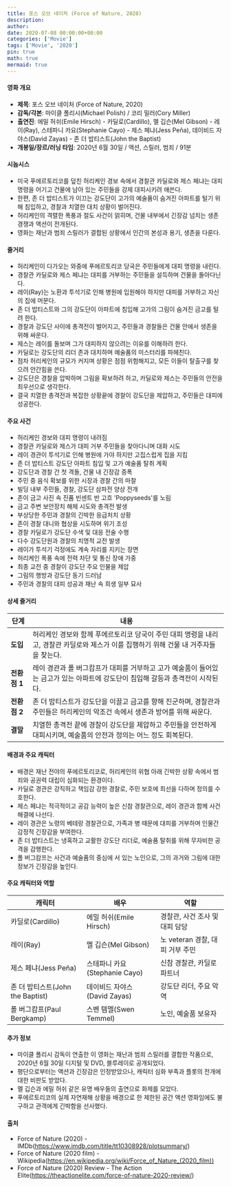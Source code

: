 ```yaml
---
title: 포스 오브 네이처 (Force of Nature, 2020)
description: 
author: 
date: 2020-07-08 00:00:00+00:00
categories: ['Movie']
tags: ['Movie', '2020']
pin: true
math: true
mermaid: true
---
```

#### 영화 개요

- **제목**: 포스 오브 네이처 (Force of Nature, 2020)  
- **감독/각본**: 마이클 폴리시(Michael Polish) / 코리 밀러(Cory Miller)  
- **출연진**: 에밀 허쉬(Emile Hirsch) - 카딜로(Cardillo), 멜 깁슨(Mel Gibson) - 레이(Ray), 스테파니 카요(Stephanie Cayo) - 제스 페냐(Jess Peña), 데이비드 자야스(David Zayas) - 존 더 밥티스트(John the Baptist)  
- **개봉일/장르/러닝 타임**: 2020년 6월 30일 / 액션, 스릴러, 범죄 / 91분  

#### 시놉시스

- 미국 푸에르토리코를 덮친 허리케인 경보 속에서 경찰관 카딜로와 제스 페냐는 대피 명령을 어기고 건물에 남아 있는 주민들을 강제 대피시키려 애쓴다.  
- 한편, 존 더 밥티스트가 이끄는 강도단이 고가의 예술품이 숨겨진 아파트를 털기 위해 침입하고, 경찰과 치열한 대치 상황이 벌어진다.  
- 허리케인의 격렬한 폭풍과 절도 사건이 얽히며, 건물 내부에서 긴장감 넘치는 생존 경쟁과 액션이 전개된다.  
- 영화는 재난과 범죄 스릴러가 결합된 상황에서 인간의 본성과 용기, 생존을 다룬다.  

#### 줄거리

- 허리케인이 다가오는 와중에 푸에르토리코 당국은 주민들에게 대피 명령을 내린다.  
- 경찰관 카딜로와 제스 페냐는 대피를 거부하는 주민들을 설득하며 건물을 돌아다닌다.  
- 레이(Ray)는 노환과 투석기로 인해 병원에 입원해야 하지만 대피를 거부하고 자신의 집에 머문다.  
- 존 더 밥티스트와 그의 강도단이 아파트에 침입해 고가의 그림이 숨겨진 금고를 털려 한다.  
- 경찰과 강도단 사이에 총격전이 벌어지고, 주민들과 경찰들은 건물 안에서 생존을 위해 싸운다.  
- 제스는 레이를 돌보며 그가 대피하지 않으려는 이유를 이해하려 한다.  
- 카딜로는 강도단의 리더 존과 대치하며 예술품의 미스터리를 파헤친다.  
- 점차 허리케인의 규모가 커지며 상황은 점점 위험해지고, 모든 이들이 탈출구를 찾으려 안간힘을 쓴다.  
- 강도단은 경찰을 압박하며 그림을 확보하려 하고, 카딜로와 제스는 주민들의 안전을 최우선으로 생각한다.  
- 결국 치열한 총격전과 복잡한 상황끝에 경찰이 강도단을 제압하고, 주민들은 대피에 성공한다.  

#### 주요 사건

- 허리케인 경보와 대피 명령이 내려짐  
- 경찰관 카딜로와 제스가 대피 거부 주민들을 찾아다니며 대화 시도  
- 레이 경관이 투석기로 인해 병원에 가야 하지만 고집스럽게 집을 지킴  
- 존 더 밥티스트 강도단 아파트 침입 및 고가 예술품 탈취 계획  
- 강도단과 경찰 간 첫 격돌, 건물 내 긴장감 증폭  
- 주민 중 음식 확보를 위한 시장과 경찰 간의 마찰  
- 빌딩 내부 주민들, 경찰, 강도단 삼파전 양상 전개  
- 존이 금고 사진 속 진품 빈센트 반 고흐 'Poppyseeds'를 노림  
- 금고 주변 보안장치 해체 시도와 총격전 발생  
- 부상당한 주민과 경찰의 긴박한 응급처치 상황  
- 존이 경찰 대니와 협상을 시도하며 위기 조성  
- 경찰 카딜로가 강도단 수색 및 대응 전술 수행  
- 다수 강도단원과 경찰의 치명적 교전 발생  
- 레이가 투석기 걱정에도 계속 자리를 지키는 장면  
- 허리케인 폭풍 속에 전력 차단 및 통신 장애 가중  
- 최종 교전 중 경찰이 강도단 주요 인물을 제압  
- 그림의 행방과 강도단 동기 드러남  
- 주민과 경찰의 대피 성공과 재난 속 희생 일부 묘사  

#### 상세 줄거리

| **단계**    | **내용**                                                                                                                                    |
|-------------|---------------------------------------------------------------------------------------------------------------------------------------------|
| **도입**   | 허리케인 경보와 함께 푸에르토리코 당국이 주민 대피 명령을 내리고, 경찰관 카딜로와 제스가 이를 집행하기 위해 건물 내 거주자들을 찾는다.                      |
| **전환점 1** | 레이 경관과 폴 버그캄프가 대피를 거부하고 고가 예술품이 들어있는 금고가 있는 아파트에 강도단이 침입해 갈등과 총격전이 시작된다.                               |
| **전환점 2** | 존 더 밥티스트가 강도단을 이끌고 금고를 향해 진군하며, 경찰관과 주민들은 허리케인의 악조건 속에서 생존과 방어를 위해 싸운다.                                   |
| **결말**    | 치열한 총격전 끝에 경찰이 강도단을 제압하고 주민들을 안전하게 대피시키며, 예술품의 안전과 정의는 어느 정도 회복된다.                                            |

#### 배경과 주요 캐릭터

- 배경은 재난 전야의 푸에르토리코로, 허리케인의 위협 아래 긴박한 상황 속에서 범죄와 공권력 대립이 심화되는 환경이다.  
- 카딜로 경관은 강직하고 책임감 강한 경찰로, 주민 보호에 최선을 다하며 정의를 수호한다.  
- 제스 페냐는 적극적이고 공감 능력이 높은 신참 경찰관으로, 레이 경관과 함께 사건 해결에 나선다.  
- 레이 경관은 노령의 베테랑 경찰관으로, 가족과 병 때문에 대피를 거부하며 인물간 감정적 긴장감을 부여한다.  
- 존 더 밥티스트는 냉혹하고 교활한 강도단 리더로, 예술품 탈취를 위해 무자비한 공격을 감행한다.  
- 폴 버그캄프는 사건과 예술품의 중심에 서 있는 노인으로, 그의 과거와 그림에 대한 정보가 긴장감을 높인다.  

#### 주요 캐릭터와 역할

| **캐릭터**           | **배우**              | **역할**                    |
|----------------------|-----------------------|-----------------------------|
| 카딜로(Cardillo)    | 에밀 허쉬(Emile Hirsch) | 경찰관, 사건 조사 및 대피 담당  |
| 레이(Ray)           | 멜 깁슨(Mel Gibson)    | 노 veteran 경찰, 대피 거부 주민 |
| 제스 페냐(Jess Peña) | 스테파니 카요(Stephanie Cayo) | 신참 경찰관, 카딜로 파트너       |
| 존 더 밥티스트(John the Baptist) | 데이비드 자야스(David Zayas) | 강도단 리더, 주요 악역         |
| 폴 버그캄프(Paul Bergkamp) | 스벤 템멜(Swen Temmel) | 노인, 예술품 보유자           |

#### 추가 정보

- 마이클 폴리시 감독이 연출한 이 영화는 재난과 범죄 스릴러를 결합한 작품으로, 2020년 6월 30일 디지털 및 DVD, 블루레이로 공개되었다.  
- 평단으로부터는 액션과 긴장감은 인정받았으나, 캐릭터 심화 부족과 플롯의 전개에 대한 비판도 받았다.  
- 멜 깁슨과 에밀 허쉬 같은 유명 배우들의 출연으로 화제를 모았다.  
- 푸에르토리코의 실제 자연재해 상황을 배경으로 한 제한된 공간 액션 영화임에도 불구하고 관객에게 긴박함을 선사했다.  

#### 출처

- Force of Nature (2020) - IMDb(https://www.imdb.com/title/tt10308928/plotsummary/)  
- Force of Nature (2020 film) - Wikipedia(https://en.wikipedia.org/wiki/Force_of_Nature_(2020_film))  
- Force of Nature (2020) Review - The Action Elite(https://theactionelite.com/force-of-nature-2020-review/)
